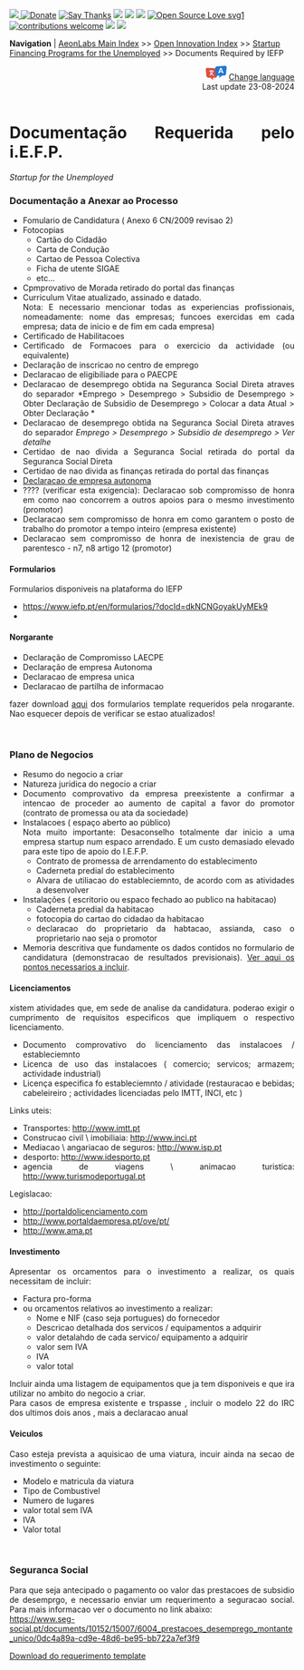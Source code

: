 [![](https://dcbadge.vercel.app/api/server/hw3j3RwfJf) ](https://discord.gg/hw3j3RwfJf)
 [![Donate](https://img.shields.io/badge/donate-$-brown.svg?style=for-the-badge)](http://paypal.me/mtpsilva)
 [![Say Thanks](https://img.shields.io/badge/Say%20Thanks-!-yellow.svg?style=for-the-badge)](https://saythanks.io/to/mtpsilva)
![](https://img.shields.io/github/last-commit/aeonSolutions/aeonSolutions?style=for-the-badge)
<img src="https://us-central1-trackgit-analytics.cloudfunctions.net/token/ping/lztozx5fhr486ojv78ol" />
![](https://views.whatilearened.today/views/github/aeonSolutions/aeonSolutions.svg)
[![Open Source Love svg1](https://badges.frapsoft.com/os/v1/open-source.svg?v=103)](#)
[![contributions welcome](https://img.shields.io/badge/contributions-welcome-brightgreen.svg?style=flat&label=Contributions&colorA=red&colorB=black	)](#)
[<img src="https://cdn.buymeacoffee.com/buttons/v2/default-yellow.png" data-canonical-src="https://cdn.buymeacoffee.com/buttons/v2/default-yellow.png" height="30" />](https://www.buymeacoffee.com/migueltomas)
<a href="https://github.com/sponsors/aeonSolutions">
  <img height="40" src="https://github.com/aeonSolutions/PCB-Prototyping-Catalogue/blob/main/media/become_a_github_sponsor.png">
</a>


**Navigation** | [AeonLabs Main Index](https://github.com/aeonSolutions/aeonSolutions/blob/main/aeonSolutions-Main-Index.md)  >>  [Open Innovation Index](https://github.com/aeonSolutions/aeonSolutions/blob/main/open-innovation-book-index.md)  >>  [Startup Financing Programs for the Unemployed](https://github.com/aeonSolutions/aeonSolutions/blob/main/startup_financing_programs_for_the_unemployed.md)   >>  Documents Required by IEFP

<div align="right">
   <img height="25" src="https://github.com/aeonSolutions/aeonSolutions/blob/main/media/language-icon.png"> 
 <a href="https://github-com.translate.goog/aeonSolutions/aeonSolutions/blob/main/startup_financing_programs_for_the_unemployed.md?_x_tr_sl=en&_x_tr_tl=nl&_x_tr_hl=en&_x_tr_pto=wapp">Change language</a> <br>
Last update 23-08-2024
</div>

<br>

<div align="justify">
 
# Documentação Requerida pelo i.E.F.P.
*Startup for the Unemployed*  <br>

### Documentação a Anexar ao Processo
- Fomulario de Candidatura ( Anexo 6 CN/2009 revisao 2)
- Fotocopias 
  - Cartão do Cidadão 
  - Carta de Condução
  - Cartao de Pessoa Colectiva
  - Ficha de utente SIGAE
  - etc... 
- Cpmprovativo de Morada retirado do portal das finanças
- Curriculum Vitae atualizado, assinado e datado. <br>
  Nota: E necessario mencionar todas as experiencias profissionais, nomeadamente: nome das empresas; funcoes exercidas em cada empresa; data de inicio e de fim em cada empresa)
- Certificado de Habilitacoes
- Certificado de Formacoes para o exercicio da actividade (ou equivalente)
- Declaração de inscricao no centro de emprego
- Declaracao de eligibiliade para o PAECPE
- Declaracao de desemprego obtida na Seguranca Social Direta atraves do separador *Emprego > Desemprego > Subsidio de Desemprego > Obter Declaração de Subsidio de Desemprego > Colocar a data Atual > Obter Declaração *
- Declaracao de desemprego obtida na  Seguranca Social Direta atraves do separador *Emprego > Desemprego > Subsidio de desemprego > Ver detalhe*
- Certidao de nao divida a Seguranca Social retirada do portal da Seguranca Social Direta
- Certidao de nao divida as finanças retirada do portal das finanças
- [Declaracao de empresa autonoma](https://iefponline.iefp.pt/IEFP/utenteCandidaturasGestao/documentos/MinutaDeclaracaoEmpresaAutonoma.odt)
- ???? (verificar esta exigencia): Declaracao sob compromisso de honra em como nao concorrem a outros apoios para o mesmo investimento (promotor)
- Declaracao sem compromisso de honra em como garantem o posto de trabalho do promotor a tempo inteiro (empresa existente)
- Declaracao sem compromisso de honra de inexistencia de grau de parentesco - n7, n8 artigo 12 (promotor)

#### Formularios
Formularios disponiveis na plataforma do IEFP 
- https://www.iefp.pt/en/formularios/?docId=dkNCNGoyakUyMEk9
- 
#### Norgarante
- Declaração de Compromisso LAECPE
- Declaração  de empresa Autonoma
- Declaracao de empresa unica
- Declaracao de partilha de informacao
  
fazer download [aqui](https://github.com/aeonSolutions/aeonSolutions/tree/main/documents/formularios_norgarante) dos formularios template requeridos pela nrogarante. Nao esquecer depois de verificar se estao atualizados!

<br>

### Plano de Negocios 
- Resumo do negocio a criar
- Natureza juridica do negocio a criar
- Documento comprovativo da empresa preexistente a confirmar a intencao de proceder ao aumento de capital a favor do promotor (contrato de promessa ou ata da sociedade)
- Instalacoes ( espaço aberto ao público) <br>
    Nota muito importante: Desaconselho totalmente dar inicio a uma empresa startup num espaco arrendado. E um custo demasiado elevado para este tipo de apoio do I.E.F.P.
  - Contrato de promessa de arrendamento do establecimento
  - Caderneta predial do establecimento
  - Alvara de utiliacao do estableciemnto, de acordo com as atividades a desenvolver
- Instalações ( escritorio ou espaco fechado ao publico na habitacao)
  - Caderneta predial da habitacao
  - fotocopia do cartao do cidadao da habitacao
  - declaracao do proprietario da habtacao, assianda, caso o proprietario nao seja o promotor
- Memoria descritiva que fundamente os dados contidos no formulario de candidatura (demonstracao de resultados previsionais). [Ver aqui os pontos necessarios a incluir](https://github.com/aeonSolutions/aeonSolutions/blob/main/documents/memoria_descritiva_pontos__incluir.docx).

 
#### Licenciamentos
xistem atividades que, em sede de analise da candidatura. poderao exigir o cumprimento de requisitos especificos que impliquem o respectivo licenciamento.
- Documento comprovativo do licenciamento das instalacoes / estableciemnto
- Licenca de uso das instalacoes ( comercio; servicos; armazem; actividade industrial)
- Licença especifica fo estableciemnto / atividade (restauracao e bebidas; cabeleireiro ; actividades licenciadas pelo IMTT, INCI, etc )

Links uteis:
- Transportes: http://www.imtt.pt
- Construcao civil \ imobiliaia: http://www.inci.pt
- Mediacao \ angariacao de seguros: http://www.isp.pt
- desporto: http://www.idesporto.pt
- agencia de viagens \ animacao turistica: http://www.turismodeportugal.pt

Legislacao:
- http://portaldolicenciamento.com
- http://www.portaldaempresa.pt/ove/pt/
- http://www.ama.pt
     
#### Investimento
Apresentar os orcamentos para o investimento a realizar, os quais necessitam de incluir:
- Factura pro-forma
- ou orcamentos relativos ao investimento a realizar:
  - Nome e NIF (caso seja portugues) do fornecedor
  - Descricao detalhada dos servicos / equipamentos a adquirir
  - valor detalahdo de cada servico/ equipamento a adquirir
  - valor sem IVA
  - IVA
  - valor total
  
Incluir ainda uma listagem de equipamentos que ja tem disponiveis e que ira utilizar no ambito do negocio a criar. <br>
Para casos de empresa existente e trspasse , incluir o modelo 22 do IRC dos ultimos dois anos , mais a declaracao anual

#### Veiculos
Caso esteja prevista a aquisicao de uma viatura, incuir ainda na secao de investimento o seguinte:
- Modelo e matricula da viatura
- Tipo de Combustivel
- Numero de lugares
- valor total sem IVA
- IVA
- Valor total

<br>

### Seguranca Social
Para que seja antecipado o pagamento oo valor das prestacoes de subsidio de desemprgo, e necessario enviar um requerimento a seguracao social. 
Para mais informacao ver o documento no link abaixo: <br>
https://www.seg-social.pt/documents/10152/15007/6004_prestacoes_desemprego_montante_unico/0dc4a89a-cd9e-48d6-be95-bb722a7ef3f9

[Download do requerimento template](https://github.com/aeonSolutions/aeonSolutions/blob/main/documents/requerimento_template_antecipacao_prestacoes_desemprego.pdf)




 </div>
